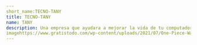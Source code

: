 ```yaml
---
short_name:TECNO-TANY 
title: TECNO-TANY
name: TANY
description: Una empresa que ayudara a mejorar la vida de tu computador
imagehttps://www.gratistodo.com/wp-content/uploads/2021/07/One-Piece-Wallpapers-13.jpg
---
```

